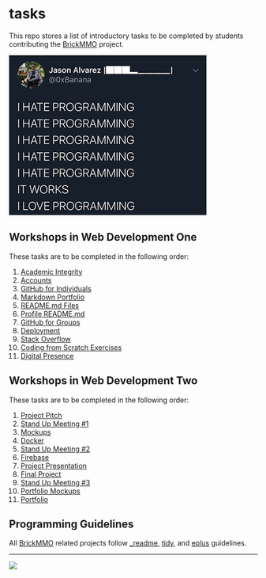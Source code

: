 # tasks

<style>@import url("//readme.codeadam.ca/readme.css");</style>

This repo stores a list of introductory tasks to be completed by students contributing the [BrickMMO](http://brickmmo.com/) project.

![I Love Hate Programming](images/meme-hate-love.jpeg)

## Workshops in Web Development One

These tasks are to be completed in the following order:

1. [Academic Integrity](academic-integrity)
2. [Accounts](accounts)
3. [GitHub for Individuals](individuals)
4. [Markdown Portfolio](markdown-portfolio)
5. [README.md Files](readme-files)
6. [Profile README.md](profile-readme)
7. [GitHub for Groups](groups)
8. [Deployment](deployment)
9. [Stack Overflow](stack-overflow)
10. [Coding from Scratch Exercises](coding-exercises)
11. [Digital Presence](digital-presence)

## Workshops in Web Development Two

These tasks are to be completed in the following order:

1. [Project Pitch](project-pitch)
2. [Stand Up Meeting #1](standup-meetings)
3. [Mockups](mockups)
4. [Docker](docker)
5. [Stand Up Meeting #2](standup-meetings)
6. [Firebase](firebase)
7. [Project Presentation](project-presentation)
8. [Final Project](final-project)
9. [Stand Up Meeting #3](standup-meetings)
10. [Portfolio Mockups](portfolio-mockups)
11. [Portfolio](portfolio)

## Programming Guidelines

All [BrickMMO](https://brickmmo.com/) related projects follow [\_readme](https://readme.codeadam.ca/), [tidy](https://tidy.codeadam.ca/), and [eplus](https://eplus.codeadam.ca/) guidelines.

---

<a href="https://brickmmo.com">
<img src="https://brickmmo.com/images/brickmmo-logo-horizontal.jpg" width="100">
</a>

